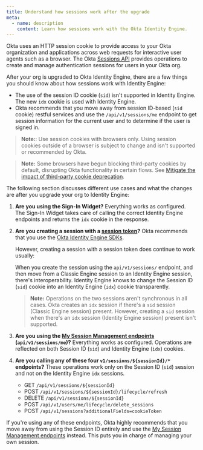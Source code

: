 ```yaml
---
title: Understand how sessions work after the upgrade
meta:
  - name: description
    content: Learn how sessions work with the Okta Identity Engine.
---
```


<ApiLifecycle access="ie" />

Okta uses an HTTP session cookie to provide access to your Okta organization and applications across web requests for interactive user agents such as a browser. The Okta [Sessions API](https://developer.okta.com/docs/api/openapi/okta-management/management/tag/Session/) provides operations to create and manage authentication sessions for users in your Okta org.

After your org is upgraded to Okta Identity Engine, there are a few things you should know about how sessions work with Identity Engine:

* The use of the session ID cookie (`sid`) isn't supported in Identity Engine. The new `idx` cookie is used with Identity Engine.
* Okta recommends that you move away from session ID-based (`sid` cookie) restful services and use the `/api/v1/sessions/me` endpoint to get session information for the current user and to determine if the user is signed in.

>**Note:**: Use session cookies with browsers only. Using session cookies outside of a browser is subject to change and isn't supported or recommended by Okta.

>**Note:** Some browsers have begun blocking third-party cookies by default, disrupting Okta functionality in certain flows. See [Mitigate the impact of third-party cookie deprecation](https://help.okta.com/okta_help.htm?type=oie&id=ext-third-party-cookies).

The following section discusses different use cases and what the changes are after you upgrade your org to Identity Engine:

1. **Are you using the Sign-In Widget?** Everything works as configured. The Sign-In Widget takes care of calling the correct Identity Engine endpoints and returns the `idx` cookie in the response.

2. **Are you creating a session with a [session token](https://developer.okta.com/docs/api/openapi/okta-management/management/tag/Session/#tag/Session/operation/createSession)?** Okta recommends that you use the [Okta Identity Engine SDKs](/docs/guides/identity-engine-sdk-upgrade/).

    However, creating a session with a session token does continue to work usually:

    When you create the session using the `api/v1/sessions/` endpoint, and then move from a Classic Engine session to an Identity Engine session, there's interoperability. Identity Engine knows to change the Session ID (`sid`) cookie into an Identity Engine (`idx`) cookie transparently.

    > **Note:** Operations on the two sessions aren't synchronous in all cases. Okta creates an `idx` session if there's a `sid` session (Classic Engine session) present. However, creating a `sid` session when there's an `idx` session (Identity Engine session) present isn't supported.

3. **Are you using the [My Session Management endpoints](https://developer.okta.com/docs/api/openapi/okta-management/management/tag/Session/#tag/Session/operation/getCurrentSession) (`api/v1/sessions/me`)?** Everything works as configured. Operations are reflected on both Session ID (`sid`) and Identity Engine (`idx`) cookies.

4. **Are you calling any of these four `v1/sessions/${sessionId}/*` endpoints?** These operations work only on the Session ID (`sid`) session and not on the Identity Engine `idx` sessions.

    * GET `/api/v1/sessions/${sessionId}`
    * POST `/api/v1/sessions/${sessionId}/lifecycle/refresh`
    * DELETE `/api/v1/sessions/${sessionId}`
    * POST `/api/v1/users/me/lifecycle/delete_sessions`
    * POST `/api/v1/sessions?additionalFields=cookieToken`

If you're using any of these endpoints, Okta highly recommends that you move away from using the Session ID entirely and use the [My Session Management endpoints](https://developer.okta.com/docs/api/openapi/okta-management/management/tag/Session/#tag/Session/operation/getCurrentSession) instead. This puts you in charge of managing your own session.
